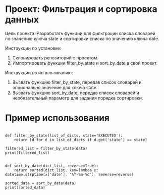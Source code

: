# Проект: Фильтрация и сортировка данных

Цель проекта:
Разработать функции для фильтрации списка словарей по значению ключа state и сортировки списка по значению ключа date.

Инструкции по установке:
1. Склонировать репозиторий с проектом.
2. Импортировать функции filter_by_state и sort_by_date в свой проект.

Инструкции по использованию:
1. Вызвать функцию filter_by_state, передав список словарей и опционально значение для ключа state.
2. Вызвать функцию sort_by_date, передав список словарей и необязательный параметр для задания порядка сортировки.

# Пример использования
```data = [{'id': 41428829, 'state': 'EXECUTED', 'date': '2019-07-03T18:35:29.512364'}, {'id': 939719570, 'state': 'EXECUTED', 'date': '2018-06-30T02:08:58.425572'}, {'id': 594226727, 'state': 'CANCELED', 'date': '2018-09-12T21:27:25.241689'}, {'id': 615064591, 'state': 'CANCELED', 'date': '2018-10-14T08:21:33.419441'}]

def filter_by_state(list_of_dicts, state='EXECUTED'):
    return [d for d in list_of_dicts if d.get('state') == state]

filtered_list = filter_by_state(data)
print(filtered_list)


def sort_by_date(dict_list, reverse=True):
    return sorted(dict_list, key=lambda x: datetime.strptime(x['date'], '%Y-%m-%d'), reverse=reverse)

sorted_data = sort_by_date(data)
print(sorted_data)
```
